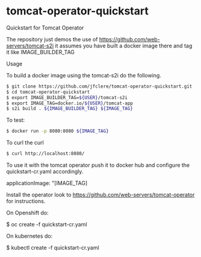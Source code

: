 # tomcat-operator-quickstart
Quickstart for Tomcat Operator

The repository just demos the use of https://github.com/web-servers/tomcat-s2i it assumes you have built a docker image there and tag it like IMAGE_BUILDER_TAG

Usage

To build a docker image using the tomcat-s2i do the following.
```bash
$ git clone https://github.com/jfclere/tomcat-operator-quickstart.git
$ cd tomcat-operator-quickstart
$ export IMAGE_BUILDER_TAG=${USER}/tomcat-s2i
$ export IMAGE_TAG=docker.io/${USER}/tomcat-app
$ s2i build . ${IMAGE_BUILDER_TAG} ${IMAGE_TAG}
```
To test:
```bash
$ docker run -p 8080:8080 ${IMAGE_TAG}
```
To curl the curl
```bash
$ curl http://localhost:8080/
```
To use it with the tomcat operator push it to docker hub and configure the quickstart-cr.yaml accordingly.

applicationImage: "[IMAGE_TAG]

Install the operator look to https://github.com/web-servers/tomcat-operator for instructions.

On Openshift do:

$ oc create -f quickstart-cr.yaml

On kubernetes do:

$ kubectl create -f quickstart-cr.yaml
